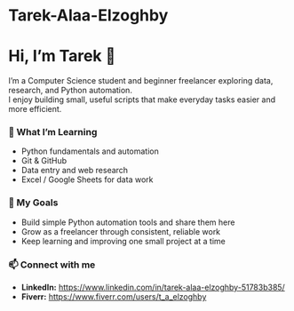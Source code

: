 # Tarek-Alaa-Elzoghby
# Hi, I’m Tarek 👋

I’m a Computer Science student and beginner freelancer exploring data, research, and Python automation.  
I enjoy building small, useful scripts that make everyday tasks easier and more efficient.

### 🌱 What I’m Learning
- Python fundamentals and automation  
- Git & GitHub  
- Data entry and web research  
- Excel / Google Sheets for data work  

### 🎯 My Goals
- Build simple Python automation tools and share them here  
- Grow as a freelancer through consistent, reliable work  
- Keep learning and improving one small project at a time  

### 📫 Connect with me
- **LinkedIn:** https://www.linkedin.com/in/tarek-alaa-elzoghby-51783b385/
- **Fiverr:** https://www.fiverr.com/users/t_a_elzoghby

